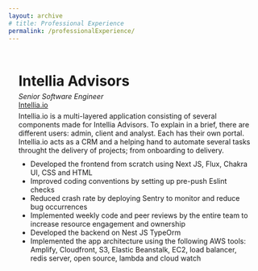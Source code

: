 ```yaml
---
layout: archive
# title: Professional Experience
permalink: /professionalExperience/
---
```


<style>
    .page-content {
        margin: 20px;
        display: flex;
        flex-direction: column;
    }
</style>

<div class="page-content">
    <h1 style="margin-bottom: 5px;">Intellia Advisors</h1>
    <p style="margin-bottom: 0px; margin-top: 0px;"><em>Senior Software Engineer</em></p>
    <a href="https://www.intellia.io/">Intellia.io</a>
    <p style="margin-bottom: 5px; margin-top: 5px">Intellia.io is a multi-layered application consisting of several components made for Intellia Advisors. To explain in a brief, there are different users: admin, client and analyst. Each has their own portal. Intellia.io acts as a CRM and a helping hand to automate several tasks throught the delivery of projects; from onboarding to delivery.</p>
    <ul style="margin-bottom: 5px; margin-top: 5px; row-gap:2px">
        <li>Developed the frontend from scratch using Next JS, Flux, Chakra UI, CSS and HTML</li>
        <li>Improved coding conventions by setting up pre-push Eslint checks</li>
        <li>Reduced crash rate by deploying Sentry to monitor and reduce bug occurrences</li>
        <li>Implemented weekly code and peer reviews by the entire team to increase resource engagement and ownership</li>
        <li>Developed the backend on Nest JS TypeOrm</li>
        <li>Implemented the app architecture using the following AWS tools: Amplify, Cloudfront, S3, Elastic Beanstalk, EC2, load balancer, redis server, open source, lambda and cloud watch</li>
    </ul>  

</div>
